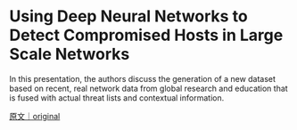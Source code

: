 
# Using Deep Neural Networks to Detect Compromised Hosts in Large Scale Networks

In this presentation, the authors discuss the generation of a new dataset based on recent, real network data from global research and education that is fused with actual threat lists and contextual information.

[原文｜original](https://insights.sei.cmu.edu/library/using-deep-neural-networks-to-detect-compromised-hosts-in-large-scale-networks/)
        
